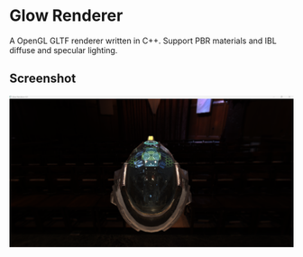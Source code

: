 # Glow Renderer

A OpenGL GLTF renderer written in C++. Support PBR materials and IBL diffuse and specular lighting.


## Screenshot

![Screenshot](screenshot.png)
